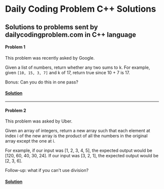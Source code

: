 # Daily Coding Problem C++ Solutions
Solutions to problems sent by dailycodingproblem.com in C++ language
---
#### Problem 1
This problem was recently asked by Google.

Given a list of numbers, return whether any two sums to k.
For example, given `[10, 15, 3, 7]` and k of 17, return true since 10 + 7 is 17.

Bonus: Can you do this in one pass?

#### [Solution](Solutions/Problem_001.cpp)
---
#### Problem 2
This problem was asked by Uber.

Given an array of integers, return a new array such that each element at index i of the new array is the product of all the numbers in the original array except the one at i.

For example, if our input was [1, 2, 3, 4, 5], the expected output would be [120, 60, 40, 30, 24]. If our input was [3, 2, 1], the expected output would be [2, 3, 6].

Follow-up: what if you can't use division?
#### [Solution](Solutions/Problem_002.cpp)


